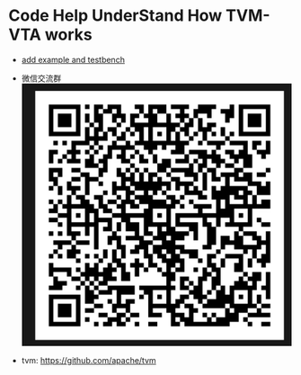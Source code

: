 # Code Help UnderStand How TVM-VTA works

* 
  [add example and testbench](apps/verilator/add/verilog)


* 微信交流群
![](docs/imgs/commuicate.png)


* tvm:
  https://github.com/apache/tvm